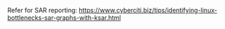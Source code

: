 
Refer for SAR reporting: https://www.cyberciti.biz/tips/identifying-linux-bottlenecks-sar-graphs-with-ksar.html
